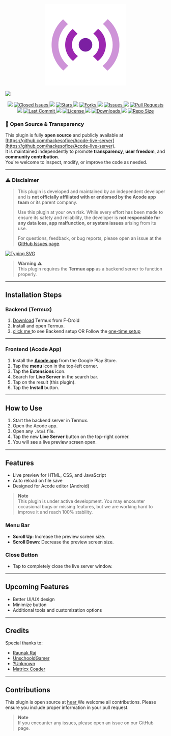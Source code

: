 
<p align="center">
  <a href="https://acode.app/plugin/liveserver"></a>
  <img src="/icon.png" alt="">
</p>

![](https://readme-typing-svg.demolab.com?font=Fira+Code&size=32&duration=3000&pause=1000&color=C084FC&center=true&vCenter=true&width=705&lines=🚀+Acode+Live+Server+Plugin+by+Hackesofice;💻+Live+Preview+for+HTML+on+Android;🌐+Open+Source+and+Free+Forever!)



  
  <p align="center">
        <img src="https://media.giphy.com/media/2wYFfJR9uZoOs/giphy.gif" height="25">
        <a href="https://github.com/hackesofice/Acode-live-server/issues?q=is%3Aissue+is%3Aclosed">
          <img alt="Closed Issues" src="https://img.shields.io/github/issues-closed/hackesofice/Acode-live-server?style=for-the-badge&color=3cb371&logo=checkmarx">
        </a>
    <img src="https://media.giphy.com/media/l2JHRhAtnJSDNJ2py/giphy.gif" height="25">
    <a href="https://github.com/hackesofice/Acode-live-server/stargazers">
      <img alt="Stars" src="https://img.shields.io/github/stars/hackesofice/Acode-live-server?style=for-the-badge&color=ffd700&logo=github">
    </a>
    <img src="https://media.giphy.com/media/d31vTpVi1LAcDvdm/giphy.gif" height="25">
    <a href="https://github.com/hackesofice/Acode-live-server/network">
      <img alt="Forks" src="https://img.shields.io/github/forks/hackesofice/Acode-live-server?style=for-the-badge&color=ff7f50&logo=git">
    </a>
    <img src="https://media.giphy.com/media/LmNwrBhejkK9EFP504/giphy.gif" height="25">
    <a href="https://github.com/hackesofice/Acode-live-server/issues">
      <img alt="Issues" src="https://img.shields.io/github/issues/hackesofice/Acode-live-server?style=for-the-badge&color=00bfff&logo=bugatti">
    </a>
    <img src="https://media.giphy.com/media/W5T1OR1XEDaXS/giphy.gif" height="25">
    <a href="https://github.com/hackesofice/Acode-live-server/pulls">
      <img alt="Pull Requests" src="https://img.shields.io/github/issues-pr/hackesofice/Acode-live-server?style=for-the-badge&color=9370db&logo=githubactions">
    </a>
    <img src="https://media.giphy.com/media/U3qYN8S0j3bpK/giphy.gif" height="25">
    <a href="https://github.com/hackesofice/Acode-live-server/commits/main">
      <img alt="Last Commit" src="https://img.shields.io/github/last-commit/hackesofice/Acode-live-server?style=for-the-badge&color=32cd32&logo=clockify">
    </a>
    <img src="https://media.giphy.com/media/3oEjI5VtIhHvK37WYo/giphy.gif" height="25">
    <a href="https://github.com/hackesofice/Acode-live-server/blob/main/LICENSE">
      <img alt="License" src="https://img.shields.io/github/license/hackesofice/Acode-live-server?style=for-the-badge&color=ff69b4&logo=open-source-initiative">
    </a>
    <img src="https://media.giphy.com/media/SuV6PMf5dUvvW/giphy.gif" height="25">
    <a href="https://acode.app/plugin/liveserver">
      <img alt="Downloads" src="https://img.shields.io/badge/dynamic/json?url=https%3A%2F%2Facode.app%2Fapi%2Fplugin%2Fliveserver&query=downloads&style=for-the-badge&label=Downloads&labelColor=363a4f&color=c084fc&logo=download">
    </a>
    <img src="https://media.giphy.com/media/j5QcmXoFWlYJk/giphy.gif" height="25">
    <a href="https://github.com/hackesofice/Acode-live-server">
      <img alt="Repo Size" src="https://img.shields.io/github/repo-size/hackesofice/Acode-live-server?style=for-the-badge&color=00ced1&logo=files">
    </a>
  </p>

### 👐 Open Source & Transparency

This plugin is fully **open source** and publicly available at  
[https://github.com/hackesofice/Acode-live-server](https://github.com/hackesofice/Acode-live-server).  
It is maintained independently to promote **transparency**, **user freedom**, and **community contribution**.  
You're welcome to inspect, modify, or improve the code as needed.

---

### ⚠️ Disclaimer

> This plugin is developed and maintained by an independent developer and is **not officially affiliated with or endorsed by the Acode app team** or its parent company.  
>  
> Use this plugin at your own risk. While every effort has been made to ensure its safety and reliability, the developer is **not responsible for any data loss, app malfunction, or system issues** arising from its use.  
>  
> For questions, feedback, or bug reports, please open an issue at the [GitHub Issues page](https://github.com/hackesofice/Acode-live-server/issues).



[![Typing SVG](https://readme-typing-svg.demolab.com?font=Fira+Code&weight=700&duration=4000&pause=1000&center=true&vCenter=true&width=435&lines=HEY+DEAR+WELCOME+TO+THE+REPOSITORY+;PLEASE+DON'T+FORGET+TO+STAR+%E2%AD%90+US;REPORT+FOR+ANY+ISSUES+;FOLLOW+US+ON+YOUTUBE;USE+100%+FREE+)](https://git.io/typing-svg)



> **Warning ⚠️**  
> This plugin requires the **Termux app** as a backend server to function properly.

---

## Installation Steps

### Backend (Termux)

1. <a href="https://f-droid.org/repo/com.termux_1000.apk">Download</a> Termux from F-Droid
2. Install and open Termux.
3. <a href="https://github.com/hackesofice/Acode-live-server-backend.git"> click me </a> to see Backend setup OR Follow the <a href="https://github.com/hackesofice/all-in-one-runner.git">one-time setup</a>

---

### Frontend (Acode App)

1. Install the <a href="https://play.google.com/store/apps/details?id=com.foxdebug.acodefree">**Acode app**</a> from the Google Play Store.
2. Tap the **menu** icon in the top-left corner.
3. Tap the **Extensions** icon.
4. Search for **Live Server** in the search bar.
5. Tap on the result (this plugin).
6. Tap the **Install** button.

---

## How to Use

1. Start the backend server in Termux.
2. Open the Acode app.
3. Open any `.html` file.
4. Tap the new **Live Server** button on the top-right corner.
5. You will see a live preview screen open.

---

## Features
- Live preview for HTML, CSS, and JavaScript
- Auto reload on file save
- Designed for Acode editor (Android)

> **Note**  
> This plugin is under active development. You may encounter occasional bugs or missing features, but we are working hard to improve it and reach 100% stability.

### Menu Bar
- **Scroll Up**: Increase the preview screen size.
- **Scroll Down**: Decrease the preview screen size.

### Close Button
- Tap to completely close the live server window.

---

## Upcoming Features

- Better UI/UX design
- Minimize button
- Additional tools and customization options

---

## Credits

Special thanks to:

- <a href="https://github.com/bajrangCoder">Raunak Raj</a>
- <a href="https://github.com/UnschooledGamer">UnschooldGamer</a>
- <a href="https://github.com/UnknownPro1sCool">?Unknown</a>
- <a href="https://github.com/MatrixCoder0101">Matricx Coader</a>

---

## Contributions

This plugin is open source at <a href="https://github.com/hackesofice/Acode-live-server.git"> hear </a> 
We welcome all contributions. Please ensure you include proper information in your pull request.

> **Note**  
> If you encounter any issues, please open an issue on our GitHub page.
> 

